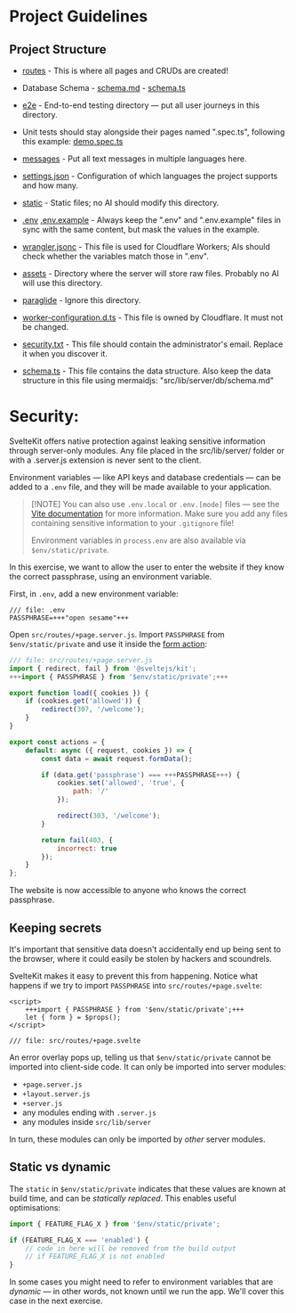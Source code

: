 # Project Guidelines

## Project Structure

- [routes](src/routes) - This is where all pages and CRUDs are created!
- Database Schema - [schema.md](src/lib/server/db/schema.md) - [schema.ts](src/lib/server/db/schema.ts)
- [e2e](e2e) - End-to-end testing directory — put all user journeys in this directory.
- Unit tests should stay alongside their pages named ".spec.ts", following this example: [demo.spec.ts](src/demo.spec.ts)
- [messages](messages) - Put all text messages in multiple languages here.
- [settings.json](project.inlang/settings.json) - Configuration of which languages the project supports and how many.
- [static](static) - Static files; no AI should modify this directory.
- [.env](.env) [.env.example](.env.example) - Always keep the ".env" and ".env.example" files in sync with the same content, but mask the values in the example.

- [wrangler.jsonc](wrangler.jsonc) - This file is used for Cloudflare Workers; AIs should check whether the variables match those in ".env".

- [assets](src/lib/assets) - Directory where the server will store raw files. Probably no AI will use this directory.
- [paraglide](src/lib/paraglide) - Ignore this directory.

- [worker-configuration.d.ts](src/worker-configuration.d.ts) - This file is owned by Cloudflare. It must not be changed.

- [security.txt](static/security.txt) - This file should contain the administrator's email. Replace it when you discover it.

- [schema.ts](src/lib/server/db/schema.ts) - This file contains the data structure. Also keep the data structure in this file using mermaidjs: "src/lib/server/db/schema.md"

# Security:

SvelteKit offers native protection against leaking sensitive information through server-only modules. Any file placed in the src/lib/server/ folder or with a .server.js extension is never sent to the client.

Environment variables — like API keys and database credentials — can be added to a `.env` file, and they will be made available to your application.

> [!NOTE] You can also use `.env.local` or `.env.[mode]` files — see the [Vite documentation](https://vitejs.dev/guide/env-and-mode.html#env-files) for more information. Make sure you add any files containing sensitive information to your `.gitignore` file!
>
> Environment variables in `process.env` are also available via `$env/static/private`.

In this exercise, we want to allow the user to enter the website if they know the correct passphrase, using an environment variable.

First, in `.env`, add a new environment variable:

```env
/// file: .env
PASSPHRASE=+++"open sesame"+++
```

Open `src/routes/+page.server.js`. Import `PASSPHRASE` from `$env/static/private` and use it inside the [form action](/tutorial/kit/the-form-element):

```js
/// file: src/routes/+page.server.js
import { redirect, fail } from '@sveltejs/kit';
+++import { PASSPHRASE } from '$env/static/private';+++

export function load({ cookies }) {
	if (cookies.get('allowed')) {
		redirect(307, '/welcome');
	}
}

export const actions = {
	default: async ({ request, cookies }) => {
		const data = await request.formData();

		if (data.get('passphrase') === +++PASSPHRASE+++) {
			cookies.set('allowed', 'true', {
				path: '/'
			});

			redirect(303, '/welcome');
		}

		return fail(403, {
			incorrect: true
		});
	}
};
```

The website is now accessible to anyone who knows the correct passphrase.

## Keeping secrets

It's important that sensitive data doesn't accidentally end up being sent to the browser, where it could easily be stolen by hackers and scoundrels.

SvelteKit makes it easy to prevent this from happening. Notice what happens if we try to import `PASSPHRASE` into `src/routes/+page.svelte`:

```svelte
<script>
	+++import { PASSPHRASE } from '$env/static/private';+++
	let { form } = $props();
</script>

/// file: src/routes/+page.svelte
```

An error overlay pops up, telling us that `$env/static/private` cannot be imported into client-side code. It can only be imported into server modules:

- `+page.server.js`
- `+layout.server.js`
- `+server.js`
- any modules ending with `.server.js`
- any modules inside `src/lib/server`

In turn, these modules can only be imported by _other_ server modules.

## Static vs dynamic

The `static` in `$env/static/private` indicates that these values are known at build time, and can be _statically replaced_. This enables useful optimisations:

```js
import { FEATURE_FLAG_X } from '$env/static/private';

if (FEATURE_FLAG_X === 'enabled') {
	// code in here will be removed from the build output
	// if FEATURE_FLAG_X is not enabled
}
```

In some cases you might need to refer to environment variables that are _dynamic_ — in other words, not known until we run the app. We'll cover this case in the next exercise.
